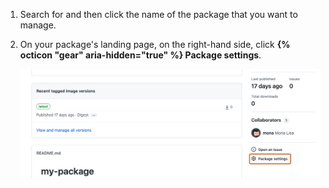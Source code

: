 1. Search for and then click the name of the package that you want to manage.
4. On your package's landing page, on the right-hand side, click **{% octicon "gear" aria-hidden="true" %} Package settings**.

   ![Screenshot of a package's landing page. In the lower right corner, "Package settings" is highlighted with an orange outline.](/assets/images/help/package-registry/package-settings.png)
